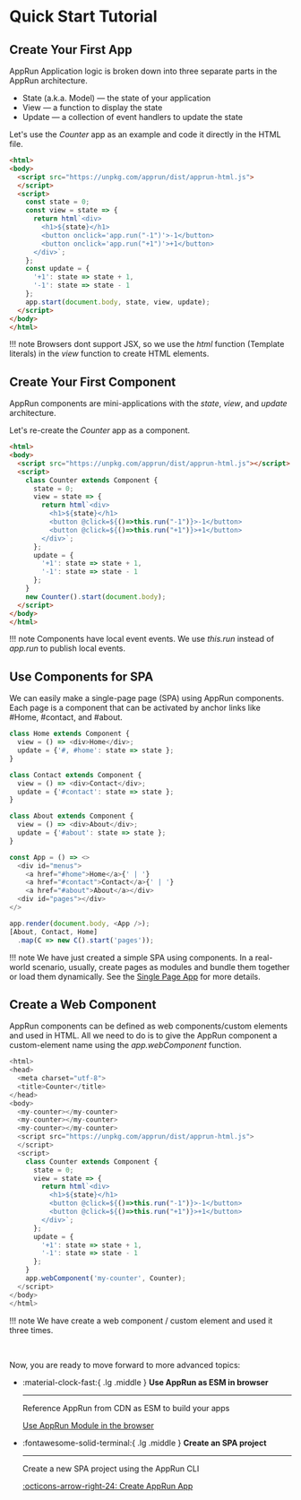 # Quick Start Tutorial

## Create Your First App

AppRun Application logic is broken down into three separate parts in the AppRun architecture.

* State (a.k.a. Model) — the state of your application
* View — a function to display the state
* Update — a collection of event handlers to update the state

Let's use the _Counter_ app as an example and code it directly in the HTML file.

```html
<html>
<body>
  <script src="https://unpkg.com/apprun/dist/apprun-html.js">
  </script>
  <script>
    const state = 0;
    const view = state => {
      return html`<div>
        <h1>${state}</h1>
        <button onclick='app.run("-1")'>-1</button>
        <button onclick='app.run("+1")'>+1</button>
      </div>`;
    };
    const update = {
      '+1': state => state + 1,
      '-1': state => state - 1
    };
    app.start(document.body, state, view, update);
  </script>
</body>
</html>
```
<apprun-code></apprun-code>

!!! note
    Browsers dont support JSX, so we use the _html_ function (Template literals) in the _view_ function to create HTML elements.


## Create Your First Component

AppRun components are mini-applications with the _state_, _view_, and _update_ architecture.

Let's re-create the _Counter_ app as a component.

```html
<html>
<body>
  <script src="https://unpkg.com/apprun/dist/apprun-html.js"></script>
  <script>
    class Counter extends Component {
      state = 0;
      view = state => {
        return html`<div>
          <h1>${state}</h1>
          <button @click=${()=>this.run("-1")}>-1</button>
          <button @click=${()=>this.run("+1")}>+1</button>
        </div>`;
      };
      update = {
        '+1': state => state + 1,
        '-1': state => state - 1
      };
    }
    new Counter().start(document.body);
  </script>
</body>
</html>
```
<apprun-code></apprun-code>

!!! note
    Components have local event events. We use _this.run_ instead of _app.run_ to publish local events.


## Use Components for SPA

We can easily make a single-page page (SPA) using AppRun components. Each page is a component that can be activated by anchor links like #Home, #contact, and #about.

```js
class Home extends Component {
  view = () => <div>Home</div>;
  update = {'#, #home': state => state };
}

class Contact extends Component {
  view = () => <div>Contact</div>;
  update = {'#contact': state => state };
}

class About extends Component {
  view = () => <div>About</div>;
  update = {'#about': state => state };
}

const App = () => <>
  <div id="menus">
    <a href="#home">Home</a>{' | '}
    <a href="#contact">Contact</a>{' | '}
    <a href="#about">About</a></div>
  <div id="pages"></div>
</>

app.render(document.body, <App />);
[About, Contact, Home]
  .map(C => new C().start('pages'));
```
<apprun-code code-width="50%"></apprun-code>

!!! note
    We have just created a simple SPA using components. In a real-world scenario, usually, create pages as modules and bundle them together or load them dynamically. See the [Single Page App](spa.md) for more details.


## Create a Web Component

AppRun components can be defined as web components/custom elements and used in HTML. All we need to do is to give the AppRun component a custom-element name using the _app.webComponent_ function.

```js
<html>
<head>
  <meta charset="utf-8">
  <title>Counter</title>
</head>
<body>
  <my-counter></my-counter>
  <my-counter></my-counter>
  <my-counter></my-counter>
  <script src="https://unpkg.com/apprun/dist/apprun-html.js">
  </script>
  <script>
    class Counter extends Component {
      state = 0;
      view = state => {
        return html`<div>
          <h1>${state}</h1>
          <button @click=${()=>this.run("-1")}>-1</button>
          <button @click=${()=>this.run("+1")}>+1</button>
        </div>`;
      };
      update = {
        '+1': state => state + 1,
        '-1': state => state - 1
      };
    }
    app.webComponent('my-counter', Counter);
  </script>
</body>
</html>

```
<apprun-code></apprun-code>

!!! note
    We have create a web component / custom element and used it three times.

<br />

Now, you are ready to move forward to more advanced topics:



<div class="grid cards" markdown>

-   :material-clock-fast:{ .lg .middle } __Use AppRun as ESM in browser__

    ---

    Reference AppRun from CDN as ESM to build your apps

    [Use AppRun Module in the browser](esm.md)

-   :fontawesome-solid-terminal:{ .lg .middle } __Create an SPA project__

    ---

    Create a new SPA project using the AppRun CLI

    [:octicons-arrow-right-24: Create AppRun App](create-apprun-app.md)

</div>



